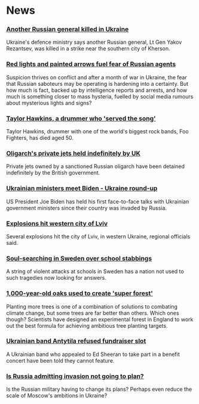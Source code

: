 # News
### [Another Russian general killed in Ukraine](https://www.bbc.com/news/world-europe-60807538)
Ukraine's defence ministry says another Russian general, Lt Gen Yakov Rezantsev, was killed in a strike near the southern city of Kherson. 
### [Red lights and painted arrows fuel fear of Russian agents](https://www.bbc.com/news/world-60879945)
Suspicion thrives on conflict and after a month of war in Ukraine, the fear that Russian saboteurs may be operating is hardening into a certainty. But how much is fact, backed up by intelligence reports and arrests, and how much is something closer to mass hysteria, fuelled by social media rumours about mysterious lights and signs?
### [Taylor Hawkins, a drummer who 'served the song'](https://www.bbc.com/news/in-pictures-60885675)
Taylor Hawkins, drummer with one of the world's biggest rock bands, Foo Fighters, has died aged 50.
### [Oligarch's private jets held indefinitely by UK](https://www.bbc.com/news/uk-60886181)
Private jets owned by a sanctioned Russian oligarch have been detained indefinitely by the British government. 
### [Ukrainian ministers meet Biden - Ukraine round-up](https://www.bbc.com/news/world-europe-60886881)
US President Joe Biden has held his first face-to-face talks with Ukrainian government ministers since their country was invaded by Russia.
### [Explosions hit western city of Lviv](https://www.bbc.com/news/world-europe-60887974)
Several explosions hit the city of Lviv, in western Ukraine, regional officials said.
### [Soul-searching in Sweden over school stabbings](https://www.bbc.com/news/world-europe-60867754)
A string of violent attacks at schools in Sweden has a nation not used to such tragedies now looking for answers.
### [1,000-year-old oaks used to create 'super forest'](https://www.bbc.com/news/science-environment-60617810)
Planting more trees is one of a combination of solutions to combating climate change, but some trees are far better than others. Which ones though? ​​Scientists have designed an experimental forest in England to work out the best formula for achieving ambitious tree planting targets.
### [Ukrainian band Antytila refused fundraiser slot](https://www.bbc.com/news/uk-england-birmingham-60885635)
A Ukrainian band who appealed to Ed Sheeran to take part in a benefit concert have been told they cannot feature.
### [Is Russia admitting invasion not going to plan?](https://www.bbc.com/news/world-europe-60882156)
Is the Russian military having to change its plans? Perhaps even reduce the scale of Moscow's ambitions in Ukraine?

